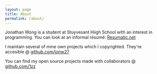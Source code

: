 ```yaml
---
layout: page
title: About
permalink: /about/
---
```


Jonathan Wong is a student at Stuyvesant Hiigh School with an interest in programming. You can look at an informal résumé: [Resumatic.net](http://resumatic.net/Jonathan_Wong/)

I maintain several of mine own projects which I copyrighted. They're accesible @ [github.com/jonw27](https://github.com/jonw27)

You can find my open source projects made with collaborators @ [github.com/1zz](https://github.com/1zz)
